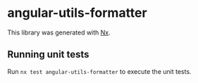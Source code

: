 # angular-utils-formatter

This library was generated with [Nx](https://nx.dev).

## Running unit tests

Run `nx test angular-utils-formatter` to execute the unit tests.
